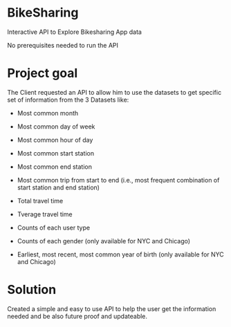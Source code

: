 # BikeSharing
Interactive API to Explore Bikesharing App data

No prerequisites needed to run the API

# Project goal
The Client requested an API to allow him to use the datasets to get specific set of information from the 3 Datasets like:

- Most common month
- Most common day of week
- Most common hour of day

- Most common start station
- Most common end station
- Most common trip from start to end (i.e., most frequent combination of start station and end station)

- Total travel time
- Tverage travel time

- Counts of each user type
- Counts of each gender (only available for NYC and Chicago)
- Earliest, most recent, most common year of birth (only available for NYC and Chicago)

# Solution
Created a simple and easy to use API to help the user get the information needed and be also future proof and updateable.
